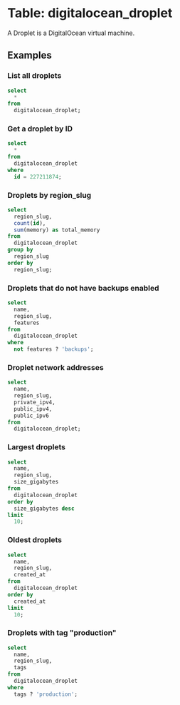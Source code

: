 # Table: digitalocean_droplet

A Droplet is a DigitalOcean virtual machine.

## Examples

### List all droplets

```sql
select
  *
from
  digitalocean_droplet;
```

### Get a droplet by ID

```sql
select
  *
from
  digitalocean_droplet
where
  id = 227211874;
```

### Droplets by region_slug

```sql
select
  region_slug,
  count(id),
  sum(memory) as total_memory
from
  digitalocean_droplet
group by
  region_slug
order by
  region_slug;
```

### Droplets that do not have backups enabled

```sql
select
  name,
  region_slug,
  features
from
  digitalocean_droplet
where
  not features ? 'backups';
```

### Droplet network addresses

```sql
select
  name,
  region_slug,
  private_ipv4,
  public_ipv4,
  public_ipv6
from
  digitalocean_droplet;
```

### Largest droplets

```sql
select
  name,
  region_slug,
  size_gigabytes
from
  digitalocean_droplet
order by
  size_gigabytes desc
limit
  10;
```

### Oldest droplets

```sql
select
  name,
  region_slug,
  created_at
from
  digitalocean_droplet
order by
  created_at
limit
  10;
```

### Droplets with tag "production"

```sql
select
  name,
  region_slug,
  tags
from
  digitalocean_droplet
where
  tags ? 'production';
```
